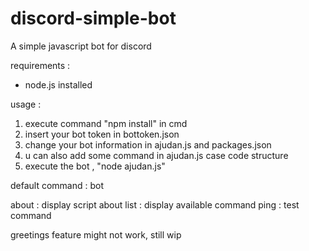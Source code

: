 # discord-simple-bot
A simple javascript bot for discord

requirements :
 - node.js installed

usage :
1. execute command "npm install" in cmd
2. insert your bot token in bottoken.json
3. change your bot information in ajudan.js and packages.json
4. u can also add some command in ajudan.js case code structure
5. execute the bot , "node ajudan.js"

default command :
bot <command>

about : display script about
list : display available command
ping : test command

greetings feature might not work, still wip
